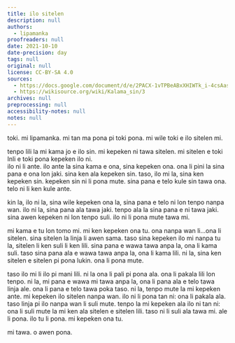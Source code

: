 ```yaml
---
title: ilo sitelen
description: null
authors:
  - lipamanka
proofreaders: null
date: 2021-10-10
date-precision: day
tags: null
original: null
license: CC-BY-SA 4.0
sources:
  - https://docs.google.com/document/d/e/2PACX-1vTPBeABxXHIWTk_i-4csAasUVFdKaAXGUcMi_R0ETo7zs4hW17AoZDA9JmRfJUr1fEiW_aovAGmrpsQ/pub
  - https://wikisource.org/wiki/Kalama_sin/3
archives: null
preprocessing: null
accessibility-notes: null
notes: null
---
```


toki. mi lipamanka. mi tan ma pona pi toki pona. mi wile toki e ilo sitelen mi.

tenpo lili la mi kama jo e ilo sin. mi kepeken ni tawa sitelen. mi sitelen e toki Inli e toki pona kepeken ilo ni.  
ilo ni li ante. ilo ante la sina kama e ona, sina kepeken ona. ona li pini la sina pana e ona lon jaki. sina ken ala kepeken sin. taso, ilo mi la, sina ken kepeken sin. kepeken sin ni li pona mute. sina pana e telo kule sin tawa ona. telo ni li ken kule ante.

kin la, ilo ni la, sina wile kepeken ona la, sina pana e telo ni lon tenpo nanpa wan. ilo ni la, sina pana ala tawa jaki. tenpo ala la sina pana e ni tawa jaki. sina awen kepeken ni lon tenpo suli. ilo ni li pona mute tawa mi.

mi kama e tu lon tomo mi. mi ken kepeken ona tu. ona nanpa wan li...ona li sitelen. sina sitelen la linja li awen sama. taso sina kepeken ilo mi nanpa tu la, sitelen li ken suli li ken lili. sina pana e wawa tawa anpa la, ona li kama suli. taso sina pana ala e wawa tawa anpa la, ona li kama lili. ni la, sina ken sitelen e sitelen pi pona lukin. ona li pona mute.

taso ilo mi li ilo pi mani lili. ni la ona li pali pi pona ala. ona li pakala lili lon tenpo. ni la, mi pana e wawa mi tawa anpa la, ona li pana ala e telo tawa linja ale. ona li pana e telo tawa poka taso. ni la, tenpo mute la mi kepeken ante. mi kepeken ilo sitelen nanpa wan. ilo ni li pona tan ni: ona li pakala ala. taso linja pi ilo nanpa wan li suli mute. tenpo la mi kepeken ala ilo ni tan ni: ona li suli mute la mi ken ala sitelen e sitelen lili. taso ni li suli ala tawa mi. ale li pona. ilo tu li pona. mi kepeken ona tu.

mi tawa. o awen pona.